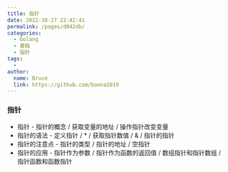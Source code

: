```yaml
---
title: 指针
date: 2022-10-27 22:42:41
permalink: /pages/d042db/
categories:
  - Golang
  - 基础
  - 指针
tags:
  - 
author: 
  name: Bruce
  link: https://github.com/banna2019
---
```



### 指针

- 指针 - 指针的概念 / 获取变量的地址 / 操作指针改变变量
- 指针的语法 - 定义指针 / * / 获取指针数值 / & / 指针的指针
- 指针的注意点 - 指针的类型 / 指针的地址 / 空指针
- 指针的应用 - 指针作为参数 / 指针作为函数的返回值 / 数组指针和指针数组 / 指针函数和函数指针
